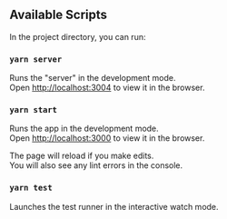 ## Available Scripts

In the project directory, you can run:

### `yarn server`

Runs the "server" in the development mode.<br />
Open [http://localhost:3004](http://localhost:3004) to view it in the browser.

### `yarn start`

Runs the app in the development mode.<br />
Open [http://localhost:3000](http://localhost:3000) to view it in the browser.

The page will reload if you make edits.<br />
You will also see any lint errors in the console.

### `yarn test`

Launches the test runner in the interactive watch mode.
